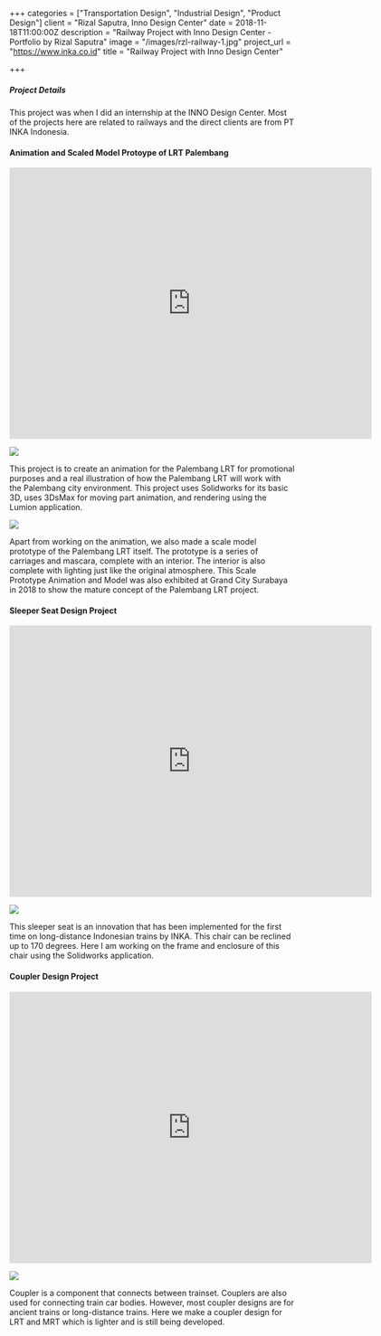 +++
categories = ["Transportation Design", "Industrial Design", "Product Design"]
client = "Rizal Saputra, Inno Design Center"
date = 2018-11-18T11:00:00Z
description = "Railway Project with Inno Design Center - Portfolio by Rizal Saputra"
image = "/images/rzl-railway-1.jpg"
project_url = "https://www.inka.co.id"
title = "Railway Project with Inno Design Center"

+++
##### Project Details

This project was when I did an internship at the INNO Design Center. Most of the projects here are related to railways and the direct clients are from PT INKA Indonesia.

#### Animation and Scaled Model Protoype of LRT Palembang

<div class="videoWrapper"><iframe src="https://drive.google.com/file/d/1NEVdB7kADQsw9H9O60AJ9NMyy0_Zu7eg/preview" width="640" height="480" frameborder="0" allowfullscreen></iframe></div>

![](/images/rzl-railway-2.jpg)

This project is to create an animation for the Palembang LRT for promotional purposes and a real illustration of how the Palembang LRT will work with the Palembang city environment. This project uses Solidworks for its basic 3D, uses 3DsMax for moving part animation, and rendering using the Lumion application.

![](/images/rzl-railway-3.jpg)

Apart from working on the animation, we also made a scale model prototype of the Palembang LRT itself. The prototype is a series of carriages and mascara, complete with an interior. The interior is also complete with lighting just like the original atmosphere. This Scale Prototype Animation and Model was also exhibited at Grand City Surabaya in 2018 to show the mature concept of the Palembang LRT project.

#### Sleeper Seat Design Project

<div class="videoWrapper"><iframe src="https://drive.google.com/file/d/17yFDoGfekHahv7BOZ_eZVgQu9LkzMpqe/preview" width="640" height="480" frameborder="0" allowfullscreen></iframe></div>

![](/images/rzl-railway-4.jpg)

This sleeper seat is an innovation that has been implemented for the first time on long-distance Indonesian trains by INKA. This chair can be reclined up to 170 degrees. Here I am working on the frame and enclosure of this chair using the Solidworks application.

#### Coupler Design Project

<div class="videoWrapper"><iframe src="https://drive.google.com/file/d/1ChNwFB5qfF_hoGCS6idCXcpvI1N8vnlA/preview" width="640" height="480" frameborder="0" allowfullscreen></iframe></div>

![](/images/rzl-railway-5.jpg)

Coupler is a component that connects between trainset. Couplers are also used for connecting train car bodies. However, most coupler designs are for ancient trains or long-distance trains. Here we make a coupler design for LRT and MRT which is lighter and is still being developed.